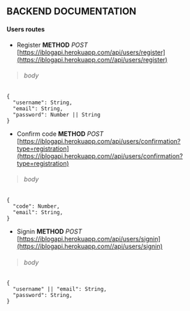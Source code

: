 ## **BACKEND DOCUMENTATION**
#### Users routes
- Register **METHOD** *POST* [https://iblogapi.herokuapp.com/api/users/register](https://iblogapi.herokuapp.com//api/users/register)
> ###### *body* 
```
{
  "username": String,
  "email": String,
  "password": Number || String
}
```
- Confirm code **METHOD** *POST* [https://iblogapi.herokuapp.com/api/users/confirmation?type=registration](https://iblogapi.herokuapp.com//api/users/confirmation?type=registration)

> ###### *body* 
```
{
  "code": Number,
  "email": String,
}
```

- Signin **METHOD** *POST* [https://iblogapi.herokuapp.com/api/users/signin](https://iblogapi.herokuapp.com//api/users/signin)

> ###### *body* 
```
{
  "username" || "email": String,
  "password": String,
}
```